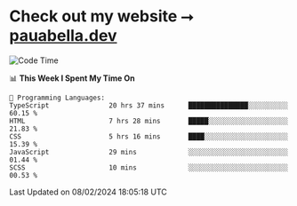# Check out my website ⭢ [pauabella.dev](https://pauabella.dev)

<!--START_SECTION:waka-->
![Code Time](http://img.shields.io/badge/Code%20Time-2%2C978%20hrs%2046%20mins-blue)

📊 **This Week I Spent My Time On** 

```text
💬 Programming Languages: 
TypeScript               20 hrs 37 mins      ███████████████░░░░░░░░░░   60.15 % 
HTML                     7 hrs 28 mins       █████░░░░░░░░░░░░░░░░░░░░   21.83 % 
CSS                      5 hrs 16 mins       ████░░░░░░░░░░░░░░░░░░░░░   15.39 % 
JavaScript               29 mins             ░░░░░░░░░░░░░░░░░░░░░░░░░   01.44 % 
SCSS                     10 mins             ░░░░░░░░░░░░░░░░░░░░░░░░░   00.53 % 
```


 Last Updated on 08/02/2024 18:05:18 UTC
<!--END_SECTION:waka-->
